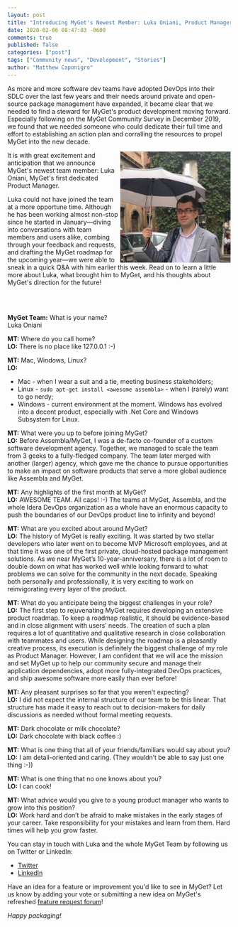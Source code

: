 ```yaml
---
layout: post
title: "Introducing MyGet's Newest Member: Luka Oniani, Product Manager"
date: 2020-02-06 08:47:03 -0600
comments: true
published: false
categories: ["post"]
tags: ["Community news", "Development", "Stories"]
author: "Matthew Caponigro"
---
```

As more and more software dev teams have adopted DevOps into their SDLC over the last few years and their needs around private and open-source package management have expanded, it became clear that we needed to find a steward for MyGet's product development moving forward. Especially following on the MyGet Community Survey in December 2019, we found that we needed someone who could dedicate their full time and effort to establishing an action plan and corralling the resources to propel MyGet into the new decade.

<img src="/images/2020/luka-o.png" alt="Introducing Luka Oniani, MyGet Product Manager" align="right" style="max-height: 250px; max-width: 250px;" />

It is with great excitement and anticipation that we announce MyGet's newest team member: Luka Oniani, MyGet's first dedicated Product Manager. 

Luka could not have joined the team at a more opportune time. Although he has been working almost non-stop since he started in January—diving into conversations with team members and users alike, combing through your feedback and requests, and drafting the MyGet roadmap for the upcoming year—we were able to sneak in a quick Q&A with him earlier this week. Read on to learn a little more about Luka, what brought him to MyGet, and his thoughts about MyGet's direction for the future!

<br>
<br>

**MyGet Team:** What is your name?  
Luka Oniani

**MT:** Where do you call home?  
**LO:** There is no place like 127.0.0.1 :-) 

**MT:** Mac, Windows, Linux?  
**LO:**
* Mac - when I wear a suit and a tie, meeting business stakeholders;
* Linux - `sudo apt-get install <awesome assembla>` - when I (rarely) want to go nerdy;
* Windows - current environment at the moment. Windows has evolved into a decent product, especially with .Net Core and Windows Subsystem for Linux.

**MT:** What were you up to before joining MyGet?  
**LO:** Before Assembla/MyGet, I was a de-facto co-founder of a custom software development agency. Together, we managed to scale the team from 3 geeks to a fully-fledged company. The team later merged with another (larger) agency, which gave me the chance to pursue opportunities to make an impact on software products that serve a more global audience like Assembla and MyGet. 

**MT:** Any highlights of the first month at MyGet?  
**LO:** AWESOME TEAM. All caps! :-) The teams at MyGet, Assembla, and the whole Idera DevOps organization as a whole have an enormous capacity to push the boundaries of our DevOps product line to infinity and beyond!

**MT:** What are you excited about around MyGet?  
**LO:** The history of MyGet is really exciting. It was started by two stellar developers who later went on to become MVP Microsoft employees, and at that time it was one of the first private, cloud-hosted package management solutions. As we near MyGet’s 10-year-anniversary, there is a lot of room to double down on what has worked well while looking forward to what problems we can solve for the community in the next decade. Speaking both personally and professionally, it is very exciting to work on reinvigorating every layer of the product.

**MT:** What do you anticipate being the biggest challenges in your role?  
**LO:** The first step to rejuvenating MyGet requires developing an extensive product roadmap. To keep a roadmap realistic, it should be evidence-based and in close alignment with users’ needs. The creation of such a plan requires a lot of quantitative and qualitative research in close collaboration with teammates and users. While designing the roadmap is a pleasantly creative process, its execution is definitely the biggest challenge of my role as Product Manager. However, I am confident that we will ace the mission and set MyGet up to help our community secure and manage their application dependencies, adopt more fully-integrated DevOps practices, and ship awesome software more easily than ever before!

**MT:** Any pleasant surprises so far that you weren’t expecting?  
**LO:** I did not expect the internal structure of our team to be this linear. That structure has made it easy to reach out to decision-makers for daily discussions as needed without formal meeting requests.

**MT:** Dark chocolate or milk chocolate?  
**LO:** Dark chocolate with black coffee :) 

**MT:** What is one thing that all of your friends/familiars would say about you?  
**LO:** I am detail-oriented and caring. (They wouldn’t be able to say just one thing :-))

**MT:** What is one thing that no one knows about you?  
**LO:** I can cook!

**MT:** What advice would you give to a young product manager who wants to grow into this position?  
**LO:** Work hard and don’t be afraid to make mistakes in the early stages of your career. Take responsibility for your mistakes and learn from them. Hard times will help you grow faster. 

You can stay in touch with Luka and the whole MyGet Team by following us on Twitter or LinkedIn:
* [Twitter](https://twitter.com/MyGetTeam)
* [LinkedIn](https://www.linkedin.com/company/myget/)

Have an idea for a feature or improvement you'd like to see in MyGet? Let us know by adding your vote or submitting a new idea on MyGet's refreshed [feature request forum](https://myget.uservoice.com/forums/135675-general/filters/top)!

*Happy packaging!*
